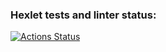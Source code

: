 ### Hexlet tests and linter status:
[![Actions Status](https://github.com/Lusacan-Night/python-project-50/actions/workflows/hexlet-check.yml/badge.svg)](https://github.com/Lusacan-Night/python-project-50/actions)